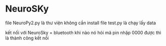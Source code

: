 ﻿# NeuroSKy
file NeuroPy2.py là thư viện không cần install
file test.py là chạy lấy data

kết nối với NeuroSky = bluetooth 
khi nào nó hỏi mã pin  nhập 0000 được thì là thành công kết nối
